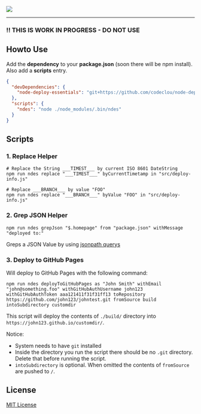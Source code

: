 [![](https://codeclou.github.io/node-deploy-essentials/doc/node-deploy-essentials-logo.svg)](https://github.com/codeclou/node-deploy-essentials)

----

### :bangbang: THIS IS WORK IN PROGRESS - DO NOT USE

## Howto Use

Add the **dependency** to your **package.json** (soon there will be npm install). Also add a **scripts** entry.

```json
{
  "devDependencies": {
    "node-deploy-essentials": "git+https://github.com/codeclou/node-deploy-essentials.git#master"
  },
  "scripts": {
    "ndes": "node ./node_modules/.bin/ndes"
  }
}
```
 
## Scripts

### 1. Replace Helper

```
# Replace the String ___TIMEST___ by current ISO 8601 DateString 
npm run ndes replace "___TIMEST___" byCurrentTimetamp in "src/deploy-info.js"

# Replace ___BRANCH___ by value "FOO"
npm run ndes replace "___BRANCH___" byValue "FOO" in "src/deploy-info.js"
```

### 2. Grep JSON Helper

```
npm run ndes grepJson "$.homepage" from "package.json" withMessage "deployed to:"
```

Greps a JSON Value by using [jsonpath querys](https://www.npmjs.com/package/jsonpath)


### 3. Deploy to GitHub Pages

Will deploy to GitHub Pages with the following command:

```
npm run ndes deployToGitHubPages as "John Smith" withEmail "john@something.foo" withGitHubAuthUsername john123 withGitHubAuthToken aaa121411f31f31ff13 toRepository https://github.com/john123/johntest.git fromSource build intoSubdirectory customdir 
```

This script will deploy the contents of `./build/` directory into `https://john123.github.io/customdir/`.

Notice:

  * System needs to have `git` installed
  * Inside the directory you run the script there should be no `.git` directory. Delete that before running the script.
  * `intoSubdirectory` is optional. When omitted the contents of `fromSource` are pushed to `/`.


## License

[MIT License ](./LICENSE.md) 
